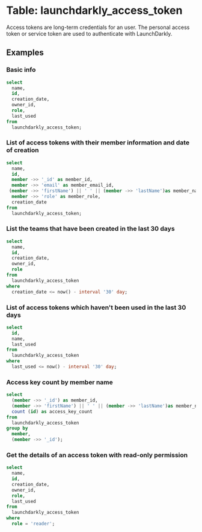# Table: launchdarkly_access_token

Access tokens are long-term credentials for an user. The personal access token or service token are used to authenticate with LaunchDarkly.

## Examples

### Basic info

```sql
select
  name,
  id,
  creation_date,
  owner_id,
  role,
  last_used
from
  launchdarkly_access_token;
```

### List of access tokens with their member information and date of creation

```sql
select
  name,
  id,
  member ->> '_id' as member_id,
  member ->> 'email' as member_email_id,
 (member ->> 'firstName') || ' ' || (member ->> 'lastName')as member_name,
  member ->> 'role' as member_role,
  creation_date
from
  launchdarkly_access_token;
```

### List the teams that have been created in the last 30 days

```sql
select
  name,
  id,
  creation_date,
  owner_id,
  role
from
  launchdarkly_access_token
where
  creation_date <= now() - interval '30' day;
```

### List of access tokens which haven't been used in the last 30 days

```sql
select
  id,
  name,
  last_used
from
  launchdarkly_access_token
where
  last_used <= now() - interval '30' day;
```

### Access key count by member name

```sql
select
  (member ->> '_id') as member_id,
  (member ->> 'firstName') || ' ' || (member ->> 'lastName')as member_name,
  count (id) as access_key_count
from
  launchdarkly_access_token
group by
  member,
  (member ->> '_id');
```

### Get the details of an access token with read-only permission

```sql
select
  name,
  id,
  creation_date,
  owner_id,
  role,
  last_used
from
  launchdarkly_access_token
where
  role = 'reader';
```